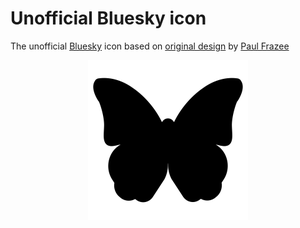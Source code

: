# Unofficial Bluesky icon

The unofficial [Bluesky](https://bsky.app/) icon based on [original design](https://gist.github.com/pfrazee/cbe8a08e691ca8b0c7702b619e779d71) by [Paul Frazee](https://github.com/pfrazee)


<center>
<img src="src/bluesky-icon.svg" width="256" height="256" alt="Unofficial Bluesky icon">
</center>